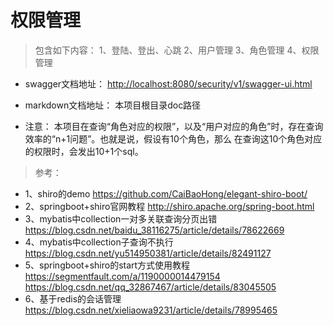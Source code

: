 # 权限管理

> 包含如下内容：
> 1、登陆、登出、心跳
> 2、用户管理
> 3、角色管理
> 4、权限管理


- swagger文档地址：
  [http://localhost:8080/security/v1/swagger-ui.html](http://localhost:8080/security/v1/swagger-ui.html "http://localhost:8080/security/v1/swagger-ui.html")

- markdown文档地址：
  本项目根目录doc路径

- 注意：
本项目在查询“角色对应的权限”，以及“用户对应的角色”时，存在查询效率的“n+1问题”。也就是说，假设有10个角色，那么
在查询这10个角色对应的权限时，会发出10+1个sql。

> 参考：
- 1、shiro的demo
https://github.com/CaiBaoHong/elegant-shiro-boot/
- 2、springboot+shiro官网教程
http://shiro.apache.org/spring-boot.html
- 3、mybatis中collection一对多关联查询分页出错
https://blog.csdn.net/baidu_38116275/article/details/78622669
- 4、mybatis中collection子查询不执行
https://blog.csdn.net/yu514950381/article/details/82491127
- 5、springboot+shiro的start方式使用教程
https://segmentfault.com/a/1190000014479154
https://blog.csdn.net/qq_32867467/article/details/83045505
- 6、基于redis的会话管理
https://blog.csdn.net/xieliaowa9231/article/details/78995465


